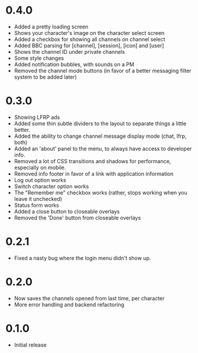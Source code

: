 # 0.4.0
- Added a pretty loading screen
- Shows your character's image on the character select screen
- Added a checkbox for showing all channels on channel select
- Added BBC parsing for [channel], [session], [icon] and [user]
- Shows the channel ID under private channels
- Some style changes
- Added notification bubbles, with sounds on a PM
- Removed the channel mode buttons (in favor of a better messaging filter system to be added later)

# 0.3.0
- Showing LFRP ads
- Added some thin subtle dividers to the layout to separate things a little better.
- Added the ability to change channel message display mode (chat, lfrp, both)
- Added an 'about' panel to the menu, to always have access to developer info.
- Removed a lot of CSS transitions and shadows for performance, especially on mobile.
- Removed info footer in favor of a link with application information
- Log out option works
- Switch character option works
- The "Remember me" checkbox works (rather, stops working when you leave it unchecked)
- Status form works
- Added a close button to closeable overlays
- Removed the 'Done' button from closeable overlays

# 0.2.1
- Fixed a nasty bug where the login menu didn't show up.

# 0.2.0
- Now saves the channels opened from last time, per character
- More error handling and backend refactoring

# 0.1.0
- Initial release
